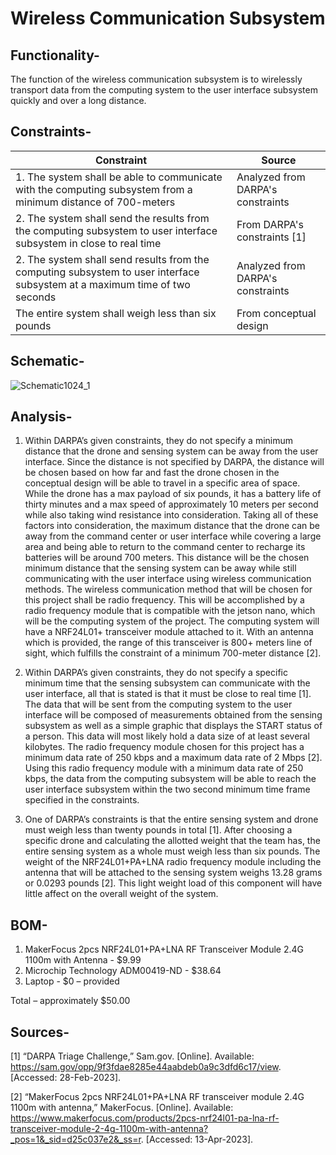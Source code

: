 # Wireless Communication Subsystem

## Functionality- 
The function of the wireless communication subsystem is to wirelessly transport data from the computing system to the user interface subsystem quickly and over a long distance. 

## Constraints- 
| Constraint | Source |
|------------|--------|
| 1. The system shall be able to communicate with the computing subsystem from a minimum distance of 700-meters| Analyzed from DARPA's constraints |
| 2. The system shall send the results from the computing subsystem to user interface subsystem in close to real time | From DARPA's constraints [1] |
| 2. The system shall send results from the computing subsystem to user interface subsystem at a maximum time of two seconds | Analyzed from DARPA's constraints |
| The entire system shall weigh less than six pounds| From conceptual design |

## Schematic- 

![Schematic1024_1](https://user-images.githubusercontent.com/123600489/232377903-567137f6-7f32-414b-8319-172e8f5472d3.jpg)

## Analysis-
1. Within DARPA’s given constraints, they do not specify a minimum distance that the drone and sensing system can be away from the user interface. Since the distance is not specified by DARPA, the distance will be chosen based on how far and fast the drone chosen in the conceptual design will be able to travel in a specific area of space. While the drone has a max payload of six pounds, it has a battery life of thirty minutes and a max speed of approximately 10 meters per second while also taking wind resistance into consideration. Taking all of these factors into consideration, the maximum distance that the drone can be away from the command center or user interface while covering a large area and being able to return to the command center to recharge its batteries will be around 700 meters. This distance will be the chosen minimum distance that the sensing system can be away while still communicating with the user interface using wireless communication methods. The wireless communication method that will be chosen for this project shall be radio frequency. This will be accomplished by a radio frequency module that is compatible with the jetson nano, which will be the computing system of the project. The computing system will have a NRF24L01+ transceiver module attached to it. With an antenna which is provided, the range of this transceiver is 800+ meters line of sight, which fulfills the constraint of a minimum 700-meter distance [2].

2. Within DARPA’s given constraints, they do not specify a specific minimum time that the sensing subsystem can communicate with the user interface, all that is stated is that it must be close to real time [1]. The data that will be sent from the computing system to the user interface will be composed of measurements obtained from the sensing subsystem as well as a simple graphic that displays the START status of a person. This data will most likely hold a data size of at least several kilobytes. The radio frequency module chosen for this project has a minimum data rate of 250 kbps and a maximum data rate of 2 Mbps [2]. Using this radio frequency module with a minimum data rate of 250 kbps,  the data from the computing subsystem will be able to reach the user interface subsystem within the two second minimum time frame specified in the constraints.

3. One of DARPA’s constraints is that the entire sensing system and drone must weigh less than twenty pounds in total [1]. After choosing a specific drone and calculating the allotted weight that the team has, the entire sensing system as a whole must weigh less than six pounds. The weight of the NRF24L01+PA+LNA radio frequency module including the antenna that will be attached to the sensing system weighs 13.28 grams or 0.0293 pounds [2]. This light weight load of this component will have little affect on the overall weight of the system.

## BOM-

1. MakerFocus 2pcs NRF24L01+PA+LNA RF Transceiver Module 2.4G 1100m with Antenna - $9.99
2. Microchip Technology ADM00419-ND - $38.64
3. Laptop - $0 – provided

Total – approximately $50.00

## Sources- 

[1] “DARPA Triage Challenge,” Sam.gov. [Online]. Available: https://sam.gov/opp/9f3fdae8285e44aabdeb0a9c3dfd6c17/view. [Accessed: 28-Feb-2023]. 

[2] “MakerFocus 2pcs NRF24L01+PA+LNA RF transceiver module 2.4G 1100m with antenna,” MakerFocus. [Online]. Available: https://www.makerfocus.com/products/2pcs-nrf24l01-pa-lna-rf-transceiver-module-2-4g-1100m-with-antenna?_pos=1&_sid=d25c037e2&_ss=r. [Accessed: 13-Apr-2023]. 
